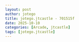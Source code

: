 ```yaml
---
layout: post
author: jotego
title: jotego.jtcastle - 701515f
date: 2025-10-10
categories: [Arcade, jtcastle]
tags: [jotego.jtcastle]
---
```



